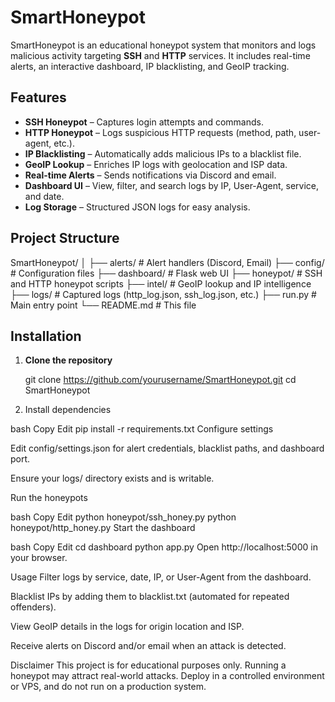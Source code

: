 # SmartHoneypot

SmartHoneypot is an educational honeypot system that monitors and logs malicious activity targeting **SSH** and **HTTP** services. It includes real-time alerts, an interactive dashboard, IP blacklisting, and GeoIP tracking.

## Features

- **SSH Honeypot** – Captures login attempts and commands.
- **HTTP Honeypot** – Logs suspicious HTTP requests (method, path, user-agent, etc.).
- **IP Blacklisting** – Automatically adds malicious IPs to a blacklist file.
- **GeoIP Lookup** – Enriches IP logs with geolocation and ISP data.
- **Real-time Alerts** – Sends notifications via Discord and email.
- **Dashboard UI** – View, filter, and search logs by IP, User-Agent, service, and date.
- **Log Storage** – Structured JSON logs for easy analysis.

## Project Structure

SmartHoneypot/
│
├── alerts/ # Alert handlers (Discord, Email)
├── config/ # Configuration files
├── dashboard/ # Flask web UI
├── honeypot/ # SSH and HTTP honeypot scripts
├── intel/ # GeoIP lookup and IP intelligence
├── logs/ # Captured logs (http_log.json, ssh_log.json, etc.)
├── run.py # Main entry point
└── README.md # This file

## Installation

1. **Clone the repository**

   git clone https://github.com/yourusername/SmartHoneypot.git
   cd SmartHoneypot




2. Install dependencies

bash
Copy
Edit
pip install -r requirements.txt
Configure settings

Edit config/settings.json for alert credentials, blacklist paths, and dashboard port.

Ensure your logs/ directory exists and is writable.

Run the honeypots

bash
Copy
Edit
python honeypot/ssh_honey.py
python honeypot/http_honey.py
Start the dashboard

bash
Copy
Edit
cd dashboard
python app.py
Open http://localhost:5000 in your browser.

Usage
Filter logs by service, date, IP, or User-Agent from the dashboard.

Blacklist IPs by adding them to blacklist.txt (automated for repeated offenders).

View GeoIP details in the logs for origin location and ISP.

Receive alerts on Discord and/or email when an attack is detected.

Disclaimer
This project is for educational purposes only. Running a honeypot may attract real-world attacks.
Deploy in a controlled environment or VPS, and do not run on a production system.
